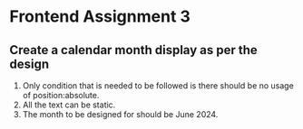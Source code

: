 # Frontend Assignment 3
## Create a calendar month display as per the design
1. Only condition that is needed to be followed is there should be no usage of position:absolute.
2. All the text can be static.
3. The month to be designed for should be June 2024.

